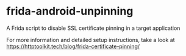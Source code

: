 # frida-android-unpinning

A Frida script to disable SSL certificate pinning in a target application

For more information and detailed setup instructions, take a look at https://httptoolkit.tech/blog/frida-certificate-pinning/